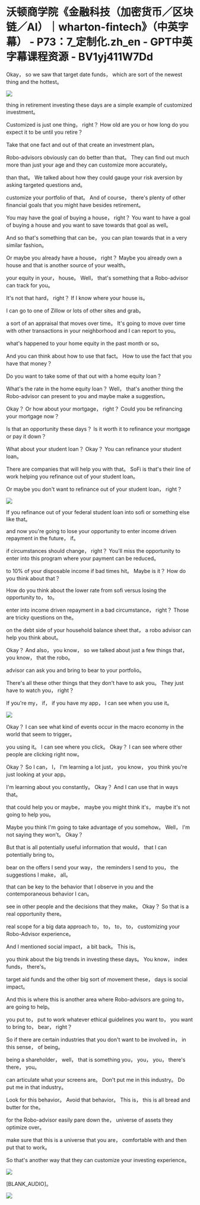# 沃顿商学院《金融科技（加密货币／区块链／AI）｜wharton-fintech》（中英字幕） - P73：7_定制化.zh_en - GPT中英字幕课程资源 - BV1yj411W7Dd

 Okay， so we saw that target date funds， which are sort of the newest thing and the hottest。



![](img/3e25af34e1acb4ac0a5e71074d5cd680_1.png)

 thing in retirement investing these days are a simple example of customized investment。

 Customized is just one thing， right？ How old are you or how long do you expect it to be until you retire？

 Take that one fact and out of that create an investment plan。

 Robo-advisors obviously can do better than that。 They can find out much more than just your age and they can customize more accurately。

 than that。 We talked about how they could gauge your risk aversion by asking targeted questions and。

 customize your portfolio of that。 And of course， there's plenty of other financial goals that you might have besides retirement。

 You may have the goal of buying a house， right？ You want to have a goal of buying a house and you want to save towards that goal as well。

 And so that's something that can be， you can plan towards that in a very similar fashion。

 Or maybe you already have a house， right？ Maybe you already own a house and that is another source of your wealth。

 your equity in your， house。 Well， that's something that a Robo-advisor can track for you。

 It's not that hard， right？ If I know where your house is。

 I can go to one of Zillow or lots of other sites and grab。

 a sort of an appraisal that moves over time。 It's going to move over time with other transactions in your neighborhood and I can report to you。

 what's happened to your home equity in the past month or so。

 And you can think about how to use that fact。 How to use the fact that you have that money？

 Do you want to take some of that out with a home equity loan？

 What's the rate in the home equity loan？ Well， that's another thing the Robo-advisor can present to you and maybe make a suggestion。

 Okay？ Or how about your mortgage， right？ Could you be refinancing your mortgage now？

 Is that an opportunity these days？ Is it worth it to refinance your mortgage or pay it down？

 What about your student loan？ Okay？ You can refinance your student loan。

 There are companies that will help you with that。 SoFi is that's their line of work helping you refinance out of your student loan。

 Or maybe you don't want to refinance out of your student loan， right？



![](img/3e25af34e1acb4ac0a5e71074d5cd680_3.png)

 If you refinance out of your federal student loan into sofi or something else like that。

 and now you're going to lose your opportunity to enter income driven repayment in the future， if。

 if circumstances should change， right？ You'll miss the opportunity to enter into this program where your payment can be reduced。

 to 10% of your disposable income if bad times hit。 Maybe is it？ How do you think about that？

 How do you think about the lower rate from sofi versus losing the opportunity to， to。

 enter into income driven repayment in a bad circumstance， right？ Those are tricky questions on the。

 on the debt side of your household balance sheet that， a robo advisor can help you think about。

 Okay？ And also， you know， so we talked about just a few things that， you know， that the robo。

 advisor can ask you and bring to bear to your portfolio。

 There's all these other things that they don't have to ask you。 They just have to watch you， right？

 If you're my， if， if you have my app， I can see when you use it。



![](img/3e25af34e1acb4ac0a5e71074d5cd680_5.png)

 Okay？ I can see what kind of events occur in the macro economy in the world that seem to trigger。

 you using it。 I can see where you click。 Okay？ I can see where other people are clicking right now。

 Okay？ So I can， I， I'm learning a lot just， you know， you think you're just looking at your app。

 I'm learning about you constantly。 Okay？ And I can use that in ways that。

 that could help you or maybe， maybe you might think it's， maybe it's not going to help you。

 Maybe you think I'm going to take advantage of you somehow。 Well， I'm not saying they won't。 Okay？

 But that is all potentially useful information that would， that I can potentially bring to。

 bear on the offers I send your way， the reminders I send to you， the suggestions I make， all。

 that can be key to the behavior that I observe in you and the contemporaneous behavior I can。

 see in other people and the decisions that they make。 Okay？ So that is a real opportunity there。

 real scope for a big data approach to， to， to， to， customizing your Robo-Advisor experience。

 And I mentioned social impact， a bit back。 This is。

 you think about the big trends in investing these days。 You know， index funds， there's。

 target aid funds and the other big sort of movement these， days is social impact。

 And this is where this is another area where Robo-advisors are going to， are going to help。

 you put to， put to work whatever ethical guidelines you want to， you want to bring to， bear， right？

 So if there are certain industries that you don't want to be involved in， in this sense， of being。

 being a shareholder， well， that is something you， you， you， there's there， you。

 can articulate what your screens are。 Don't put me in this industry。 Do put me in that industry。

 Look for this behavior。 Avoid that behavior。 This is， this is all bread and butter for the。

 for the Robo-advisor easily pare down the， universe of assets they optimize over。

 make sure that this is a universe that you are， comfortable with and then put that to work。

 So that's another way that they can customize your investing experience。



![](img/3e25af34e1acb4ac0a5e71074d5cd680_7.png)

 [BLANK_AUDIO]。

![](img/3e25af34e1acb4ac0a5e71074d5cd680_9.png)